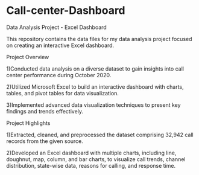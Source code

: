 # Call-center-Dashboard
Data Analysis Project - Excel Dashboard

This repository contains the data files for my data analysis project focused on creating an interactive Excel dashboard.

Project Overview

1)Conducted data analysis on a diverse dataset to gain insights into call center performance during October 2020.

2)Utilized Microsoft Excel to build an interactive dashboard with charts, tables, and pivot tables for data visualization.

3)Implemented advanced data visualization techniques to present key findings and trends effectively.

Project Highlights

1)Extracted, cleaned, and preprocessed the dataset comprising 32,942 call records from the given source.

2)Developed an Excel dashboard with multiple charts, including line, doughnut, map, column, and bar charts, to visualize call trends, channel distribution, state-wise data, reasons for calling, and response time.
